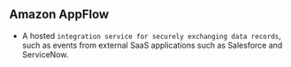 Amazon AppFlow
---

- A hosted `integration service for securely exchanging data records`, such as events from external SaaS applications such as Salesforce and ServiceNow.
